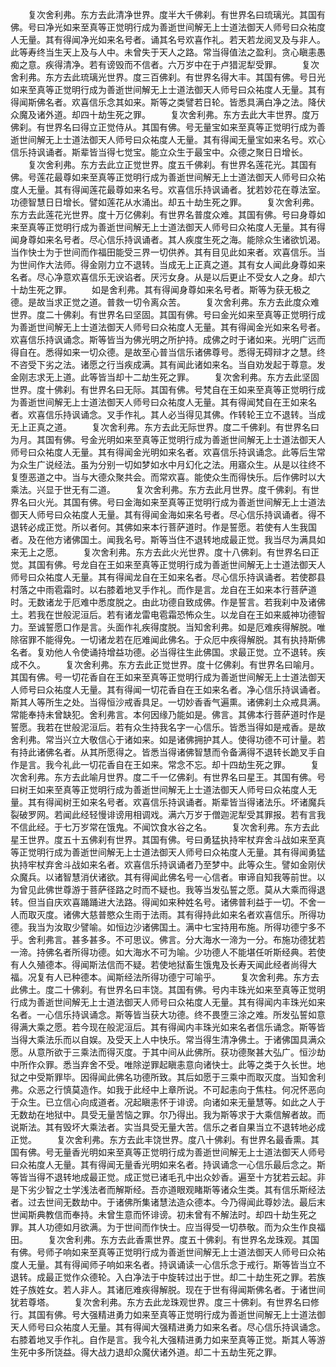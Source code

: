 <!-- { "loadSidebar": true } -->
　　复次舍利弗。东方去此清净世界。度半大千佛刹。有世界名曰琉璃光。其国有佛。号曰净光如来至真等正觉明行成为善逝世间解无上士道法御天人师号曰众祐度人无量。其有得闻净光如来名号者。诵其名号欢喜作礼。若天若龙阅叉及与非人。此等寿终当生天上及与人中。未曾失于天人之路。常当得值法之盈利。贪心瞋恚愚痴之意。疾得清净。若有谤毁而不信者。六万岁中在于卢猎泥犁受罪。
　　复次舍利弗。东方去此琉璃光世界。度三百佛刹。有世界名得大丰。其国有佛。号日光如来至真等正觉明行成为善逝世间解无上士道法御天人师号曰众祐度人无量。其有得闻斯佛名者。欢喜信乐念其如来。斯等之类譬若日轮。皆悉具满白净之法。降伏众魔及诸外道。却四十劫生死之罪。
　　复次舍利弗。东方去此大丰世界。度万佛刹。有世界名曰得立正觉侍从。其国有佛。号无量宝如来至真等正觉明行成为善逝世间解无上士道法御天人师号曰众祐度人无量。其有得闻无量宝如来名号。欢心信乐持讽诵者。斯辈皆当得七觉宝。能立众生于最宝中。众德之聚日日增长。
　　复次舍利弗。东方去此立正觉世界。度五千佛刹。有世界名莲花光。其国有佛。号莲花最尊如来至真等正觉明行成为善逝世间解无上士道法御天人师号曰众祐度人无量。其有得闻莲花最尊如来名号。欢喜信乐持讽诵者。犹若妙花在尊法室。功德智慧日日增长。譬如莲花从水涌出。却五十劫生死之罪。
　　复次舍利弗。东方去此莲花光世界。度十万亿佛刹。有世界名普度众难。其国有佛。号曰身尊如来至真等正觉明行成为善逝世间解无上士道法御天人师号曰众祐度人无量。其有得闻身尊如来名号者。尽心信乐持讽诵者。其人疾度生死之海。能除众生诸欲饥渴。当作快士为于世间而作福田能受三界一切供养。其有目见此如来者。欢喜信乐。当为世间作大法师。得金刚力立不退转。当成无上正真之道。其有女人闻此身尊如来名者。尽心净意欢喜信乐无谀谄者。厌污女身。从是以后更止不受女人之身。却六十劫生死之罪。
　　如是舍利弗。其有得闻身尊如来名号者。斯等为获无极之德。是故当求正觉之道。普救一切令离众苦。
　　复次舍利弗。东方去此度众难世界。度二十佛刹。有世界名曰坚固。其国有佛。号曰金光如来至真等正觉明行成为善逝世间解无上士道法御天人师号曰众祐度人无量。其有得闻金光如来名号者。欢喜信乐持讽诵念。斯等皆当为佛光明之所护持。成佛之时于诸如来。光明广远而得自在。悉得如来一切众德。是故至心普当信乐诸佛尊号。悉得无碍辩才之慧。终不咨受下劣之法。诸愿之行当疾成满。其有闻此诸如来名。当自劝发起于尊意。发金刚志求无上道。此等皆当却十二劫生死之罪。
　　复次舍利弗。东方去此坚固世界。度十佛刹。有世界名曰无际。其国有佛。号梵自在王如来至真等正觉明行成为善逝世间解无上士道法御天人师号曰众祐度人无量。其有得闻梵自在王如来名者。欢喜信乐持讽诵念。叉手作礼。其人必当得见其佛。作转轮王立不退转。当成无上正真之道。
　　复次舍利弗。东方去此无际世界。度二千佛刹。有世界名曰为月。其国有佛。号金光明如来至真等正觉明行成为善逝世间解无上士道法御天人师号曰众祐度人无量。其有得闻金光明如来名者。欢喜信乐持讽诵念。此等后生常为众生广说经法。虽为分别一切如梦如水中月幻化之法。用寤众生。从是以往终不复堕恶道之中。当与大德众聚共会。而常欢喜。能使众生而得快乐。后作佛时以大乘法。兴显于世无有二道。
　　复次舍利弗。东方去此月世界。度千佛刹。有世界名曰火光。其国有佛。号曰金海如来至真等正觉明行成为善逝世间解无上士道法御天人师号曰众祐度人无量。其有得闻金海如来名号者。尽心信乐持讽诵者。得不退转必成正觉。所以者何。其佛如来本行菩萨道时。作是誓愿。若使有人生我国者。及在他方诸佛国土。闻我名号。斯等当住不退转地成最正觉。我当尽为满具如来无上之愿。
　　复次舍利弗。东方去此火光世界。度十八佛刹。有世界名曰正觉。其国有佛。号龙自在王如来至真等正觉明行成为善逝世间解无上士道法御天人师号曰众祐度人无量。其有得闻龙自在王如来名者。尽心信乐持讽诵者。若使郡县村落之中雨雹霜时。以右膝着地叉手作礼。而作是言。龙自在王如来本行菩萨道时。无数诸龙于厄难中悉度脱之。由此功德自致成佛。作是誓言。若我刹中及诸佛土。若我在世般泥洹后。若有诸龙雷电雹霜恐怖众生。以龙自在王如来威神功德智力。至诚誓愿口作是言。头面作礼疾得度脱。当知舍利弗。如是厄难疾得解脱。唯除宿罪不能得免。一切诸龙若在厄难闻此佛名。于众厄中疾得解脱。其有执持斯佛名者。复劝他人令使诵持增益功德。必当得往生此佛国。求最正觉。立不退转。疾成不久。
　　复次舍利弗。东方去此正觉世界。度十亿佛刹。有世界名曰喻月。其国有佛。号一切花香自在王如来至真等正觉明行成为善逝世间解无上士道法御天人师号曰众祐度人无量。其有得闻一切花香自在王如来名者。净心信乐持讽诵者。斯其人等所生之处。当得恒沙戒香具足。一切妙香香气遍熏。诸佛刹土众戒具满。常能奉持未曾缺犯。舍利弗言。本何因缘乃能如是。佛言。其佛本行菩萨道时作是誓愿。我若在世般泥洹后。若有众生持我名字一心信乐。皆悉当得如是戒香。是故舍利弗。常当兴立大敬信心于诸如来。如是诸佛拥护其人。使得功德不可计量。若有持此诸佛名者。从其所愿得之。皆悉当得诸佛智慧而令备满得不退转长跪叉手自作是言。我今礼此一切花香自在王如来。常念不忘。却十四劫生死之罪。
　　复次舍利弗。东方去此喻月世界。度二千一亿佛刹。有世界名曰星王。其国有佛。号曰树王如来至真等正觉明行成为善逝世间解无上士道法御天人师号曰众祐度人无量。其有得闻树王如来名号者。欢喜信乐持讽诵者。斯辈皆当得诸法乐。坏诸魔兵裂破罗网。若闻此经轻慢诽谤用相调戏。满六万岁于僧迦泥犁受其罪报。若有言我不信此经。于七万岁常在饿鬼。不闻饮食水谷之名。
　　复次舍利弗。东方去此星王世界。度五十五佛刹有世界。其国有佛。号曰勇猛执持牢杖弃舍斗战如来至真等正觉明行成为善逝世间解无上士道法御天人师号曰众祐度人无量。其有得闻勇猛执持牢杖弃舍斗战如来名者。欢喜信乐持讽诵者乃至梦中。此等众生。譬如金刚伏众魔兵。以诸智慧消伏诸欲。其有得闻此佛名号一心信者。审谛自知我等前世。以为曾见此佛世尊游于菩萨径路之时而不疑也。我等当发弘誓之愿。莫从大乘而得退转。但当自庆欢喜踊踊进大法路。得闻如来种姓名号。诸佛普利益于一切。不舍一人而取灭度。诸佛大慈普愍众生雨于法雨。其有得持此如来名者欢喜信乐。所得功德。我当为汝取少譬喻。如恒边沙诸佛国土。满中七宝持用布施。所得功德宁多不乎。舍利弗言。甚多甚多。不可思议。佛言。分大海水一渧为一分。布施功德犹若一渧。持佛名者所得功德。如大海水不可为喻。少功德人不能堪任听斯经典。若使有人久殖德本。得闻斯法信而不疑。若使地狱畜生饿鬼及长寿天闻此经者尚得大福。况复有人已种德本。闻斯经法所得功德宁可喻乎。
　　复次舍利弗。东方去此佛土。度二十佛刹。有世界名曰丰饶。其国有佛。号内丰珠光如来至真等正觉明行成为善逝世间解无上士道法御天人师号曰众祐度人无量。其有得闻内丰珠光如来名者。一心信乐持讽诵念。斯等皆当获大功德。终不畏堕三涂之难。所发弘誓如意得满大乘之愿。若今现在般泥洹后。其有得闻内丰珠光如来名者信乐诵念。斯等皆当得大乘法乐而以自娱。及受天上人中快乐。常当得生清净佛土。于诸佛国具满众愿。从意所欲于三乘法而得灭度。于其中间从此佛所。获功德聚甚大弘广。恒沙劫中所作众罪。悉当弃舍不受。唯除逆罪起瞋恚意向诸快士。此等之类于久长世。地狱之中受斯罪毕。因得闻此佛名功德所致。其后如愿于三乘中而取灭度。当知舍利弗。众恶之行慎莫造作。如我于此经中上章所说。不可起恚向于焦柱。何况怀恶向于众生。已立信心向成道者。况起瞋恚怀于诽谤。向诸如来无量慧等。如此之人于无数劫在地狱中。具受无量苦恼之罪。尔乃得出。我为斯等求于大乘信解者故。而说斯法。其有毁坏大乘法者。实当具受无量大苦。信乐之者自果当立不退转地必成正觉。
　　复次舍利弗。东方去此丰饶世界。度八十佛刹。有世界名最香熏。其国有佛。号无量香光明如来至真等正觉明行成为善逝世间解无上士道法御天人师号曰众祐度人无量。其有得闻无量香光明如来名者。持讽诵念一心信乐最后念之。斯等皆当得不退转地成最正觉。成正觉已诸毛孔中出众妙香。遍至十方犹若云起。非是下劣少智之士学浅法者而解斯经。吾亦道眼观睹斯等诸众生类。其有信乐斯经法者。过去世间无数劫中。于诸佛所集诸慧法造众德本。今乃得闻此尊妙法。最后末世闻斯典教信而奉持。未曾生意而怀诽谤。初未曾有不解法时。却四十劫生死之罪。其人功德如月欲满。为于世间而作快士。应当得受一切恭敬。而为众生作良福田。
　　复次舍利弗。东方去此香熏世界。度五十佛刹。有世界名龙珠观。其国有佛。号师子响如来至真等正觉明行成为善逝世间解无上士道法御天人师号曰众祐度人无量。其有得闻师子响如来名者。持讽诵读一心信乐念于戒行。斯等皆当立不退转。成最正觉作众德轮。入白净法于中旋转过出于世。却二十劫生死之罪。若族姓子族姓女。若人非人。其诸厄难疾得解脱。现在于世有得闻斯佛名者。于诸世间犹若尊塔。
　　复次舍利弗。东方去此龙珠观世界。度三十佛刹。有世界名曰修行。其国有佛。号大强精进勇力如来至真等正觉明行成为善逝世间解无上士道法御天人师号曰众祐度人无量。其有得闻大强精进勇力如来名者。尽心信乐持讽诵念。右膝着地叉手作礼。自作是言。我今礼大强精进勇力如来至真等正觉。斯其人等游生死中多所饶益。得大战力退却众魔伏诸外道。却二十五劫生死之罪。
